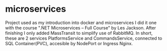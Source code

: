 # microservices
Project used as my introduction into docker and microservices
I did it one with the course ".NET Microservices – Full Course" by Les Jackson. After finishing I only added MassTransit to simplify use of RabbitMQ.
In short, these are 2 services PlatformsService and CommandsService, connected to SQL Container(PVC), accesible by NodePort or Ingress Nginx.
